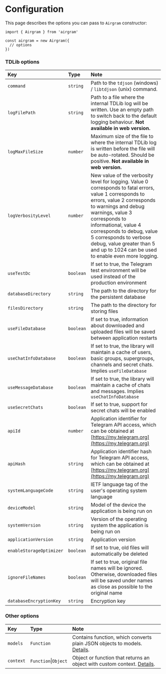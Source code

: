 # Configuration

This page describes the options you can pass to `Airgram` constructor:

```text
import { Airgram } from 'airgram'

const airgram = new Airgram({
  // options
})
```

### TDLib options

| Key | Type | Note |
| :--- | :--- | :--- |
| `command` | `string` | Path to the `tdjson` \(windows\) / `libtdjson` \(unix\) command. |
| `logFilePath` | `string` | Path to a file where the internal TDLib log will be written. Use an empty path to switch back to the default logging behaviour. **Not available in web version.** |
| `logMaxFileSize` | `number` | Maximum size of the file to where the internal TDLib log is written before the file will be auto-rotated. Should be positive. **Not available in web version.** |
| `logVerbosityLevel` | `number` | New value of the verbosity level for logging. Value 0 corresponds to fatal errors, value 1 corresponds to errors, value 2 corresponds to warnings and debug warnings, value 3 corresponds to informational, value 4 corresponds to debug, value 5 corresponds to verbose debug, value greater than 5 and up to 1024 can be used to enable even more logging. |
| `useTestDc` | `boolean` | If set to true, the Telegram test environment will be used instead of the production environment |
| `databaseDirectory` | `string` | The path to the directory for the persistent database |
| `filesDirectory` | `string` | The path to the directory for storing files |
| `useFileDatabase` | `boolean` | If set to true, information about downloaded and uploaded files will be saved between application restarts |
| `useChatInfoDatabase` | `boolean` | If set to true, the library will maintain a cache of users, basic groups, supergroups, channels and secret chats. Implies `useFileDatabase` |
| `useMessageDatabase` | `boolean` | If set to true, the library will maintain a cache of chats and messages. Implies `useChatInfoDatabase` |
| `useSecretChats` | `boolean` | If set to true, support for secret chats will be enabled |
| `apiId` | `number` | Application identifier for Telegram API access, which can be obtained at [https://my.telegram.org](https://my.telegram.org) |
| `apiHash` | `string` | Application identifier hash for Telegram API access, which can be obtained at [https://my.telegram.org](https://my.telegram.org) |
| `systemLanguageCode` | `string` | IETF language tag of the user's operating system language |
| `deviceModel` | `string` | Model of the device the application is being run on |
| `systemVersion` | `string` | Version of the operating system the application is being run on |
| `applicationVersion` | `string` | Application version |
| `enableStorageOptimizer` | `boolean` | If set to true, old files will automatically be deleted |
| `ignoreFileNames` | `boolean` | If set to true, original file names will be ignored. Otherwise, downloaded files will be saved under names as close as possible to the original name |
| `databaseEncryptionKey` | `string` | Encryption key |

### Other options

| Key | Type | Note |
| :--- | :--- | :--- |
| `models` | `Function` | Contains function, which converts plain JSON objects to models. [Details](../advanced-topics/use-models.md). |
| `context` | `Function`\|`Object` | Object or function that returns an object with custom context. [Details](../advanced-topics/extend-context.md). |

